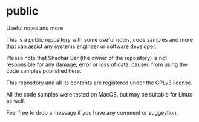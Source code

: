 # public
Useful notes and more

This is a public repository with some useful notes, code samples and more that can assist any systems engineer or software developer.

Please note that Shachar Bar (the owner of the repository) is not responsible for any damage, error or loss of data, caused from using the code samples published here.

This repository and all its contents are registered under the GPLv3 license.

All the code samples were tested on MacOS, but may be suitable for Linux as well.

Feel free to drop a message if you have any comment or suggestion. 
